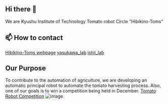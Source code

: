 ## Hi there 👋

We are Kyushu Institute of Technology Tomato robot Circle "Hibikino-Toms"

## 📫 How to contact 
[Hibikino-Toms webpage](https://www.brain.kyutech.ac.jp/~agricultural-robotics/)
[yasukawa_lab](http://www.brain.kyutech.ac.jp/~s-yasukawa/)
[ishii_lab](http://www.brain.kyutech.ac.jp/~ishii/?link,272)
## Our Purpose
To contribute to the automation of agriculture, we are developing an automatic principal robot to automate the tomato harvesting process.
Also, one of our goals is to win a competition being held in December.
[Tomato Robot Competition](https://www.lsse.kyutech.ac.jp/~sociorobo/tomato-robot2022/)
![image](https://github.com/Hibikino-Toms-Robot/.github/assets/82552894/7e4bfa67-f7fe-4fb9-9e63-6c14aaa4f00f)

